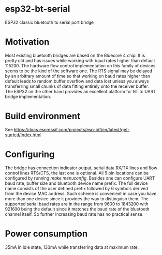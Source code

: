# esp32-bt-serial
ESP32 classic bluetooth to serial port bridge

# Motivation

Most existing bluetooth bridges are based on the Bluecore 4 chip. It is pretty old and has issues while working with baud rates higher than default 115200. The hardware flow control implementation on this family of devices seems to be the kind of the software one. The RTS signal may be delayed by an arbitrary amount of time so that working on baud rates higher than default leads to random buffer overflow and data lost unless you always transferring small chunks of data fitting entirely onto the receiver buffer.
The ESP32 on the other hand provides an excellent platform for BT to UART bridge implementation. 

# Build environment

See https://docs.espressif.com/projects/esp-idf/en/latest/get-started/index.html

# Configuring

The bridge has connection indicator output, serial data RX/TX lines and flow control lines RTS/CTS, the last one is optional. All 5 pin locations can be configured by running *make menuconfig*. Besides one can configure UART baud rate, buffer size and bluetooth device name prefix. The full device name consists of the user defined prefix followed by 6 symbols derived from the device MAC address. Such scheme is convenient in case you have more than one device since it provides the way to distinguish them. The supported serial baud rates are in the range from 9600 to 1843200 with 921600 being the default since it matches the baud rate of the bluetooth channel itself. So further increasing baud rate has no practical sense.

# Power consumption

35mA in idle state, 130mA while transferring data at maximum rate.





